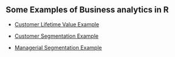 ## Some Examples of Business analytics in R

* [Customer Lifetime Value Example](https://www.google.com )

* [Customer Segmentation Example](https://www.google.com )

* [Managerial Segmentation Example](https://www.google.com )
